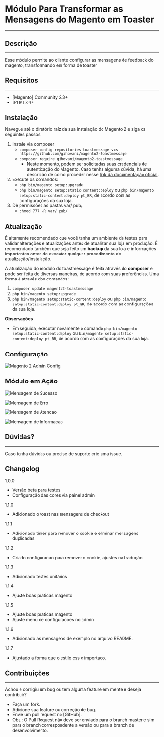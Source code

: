 Módulo Para Transformar as Mensagens do Magento em Toaster
====================================================

---
Descrição
---------
---
Esse módulo permite ao cliente configurar as mensagens de feedback do magento, transformando em forma de toaster


Requisitos
----------
---
 - [Magento] Community 2.3+
 - [PHP] 7.4+


Instalação
-----------
Navegue até o diretório raíz da sua instalação do Magento 2 e siga os seguintes passos:

1. Instale via composer
   - ```composer config repositories.toastmessage vcs https://github.com/gihovani/magento2-toastmessage```
   - ```composer require gihovani/magento2-toastmessage```
       - Neste momento, podem ser solicitadas suas credenciais de autenticação do Magento. Caso tenha alguma dúvida, há uma descrição de como proceder nesse [link da documentação oficial](http://devdocs.magento.com/guides/v2.0/install-gde/prereq/connect-auth.html).
2. Execute os comandos:
   - ```php bin/magento setup:upgrade```
   - ```php bin/magento setup:static-content:deploy``` ou ```php bin/magento setup:static-content:deploy pt_BR```, de acordo com as configurações da sua loja.
3. Dê permissões as pastas var/ pub/
   - ```chmod 777 -R var/ pub/```


Atualização
-----------
É altamente recomendado que você tenha um ambiente de testes para validar alterações e atualizações antes de atualizar sua loja em produção. É recomendado também que seja feito um **backup** da sua loja e informações importantes antes de executar qualquer procedimento de atualização/instalação.

A atualização do módulo do toastmessage é feita através do **composer** e pode ser feita de diversas maneiras, de acordo com suas preferências. Uma forma é através dos comandos:
1. ```composer update magento2-toastmessage```
2. ```php bin/magento setup:upgrade```
3. ```php bin/magento setup:static-content:deploy``` ou ```php bin/magento setup:static-content:deploy pt_BR```, de acordo com as configurações da sua loja.

**Observações**
- Em seguida, executar novamente o comando ```php bin/magento setup:static-content:deploy``` ou ```bin/magento setup:static-content:deploy pt_BR```, de acordo com as configurações da sua loja.


Configuração
----------
![Magento 2 Admin Config](https://raw.githubusercontent.com/gihovani/magento2-toastmessage/master/view/frontend/web/images/screenshots/admin-config.jpg)


Módulo em Ação
----------
![Mensagem de Sucesso](https://raw.githubusercontent.com/gihovani/magento2-toastmessage/master/view/frontend/web/images/screenshots/frontend-message-success.jpg)

![Mensagem de Erro](https://raw.githubusercontent.com/gihovani/magento2-toastmessage/master/view/frontend/web/images/screenshots/frontend-message-error.jpg)

![Mensagem de Atencao](https://raw.githubusercontent.com/gihovani/magento2-toastmessage/master/view/frontend/web/images/screenshots/frontend-message-warning.jpg)

![Mensagem de Informacao](https://raw.githubusercontent.com/gihovani/magento2-toastmessage/master/view/frontend/web/images/screenshots/frontend-message-info.jpg)

Dúvidas?
----------
---
Caso tenha dúvidas ou precise de suporte crie uma issue.


Changelog
---------
1.0.0
- Versão beta para testes.
- Configuração das cores via painel admin 

1.1.0
- Adicionado o toast nas mensagens de checkout

1.1.1
- Adicionado timer para remover o cookie e eliminar mensagens duplicadas

1.1.2
- Criado configuracao para remover o cookie, ajustes na tradução 

1.1.3
- Adicionado testes unitários

1.1.4
- Ajuste boas praticas magento

1.1.5
- Ajuste boas praticas magento  
- Ajuste menu de configuracoes no admin

1.1.6
- Adicionado as mensagens de exemplo no arquivo README.

1.1.7
- Ajustado a forma que o estilo css é importado.

Contribuições
-------------
---
Achou e corrigiu um bug ou tem alguma feature em mente e deseja contribuir?

* Faça um fork.
* Adicione sua feature ou correção de bug.
* Envie um pull request no [GitHub].
* Obs.: O Pull Request não deve ser enviado para o branch master e sim para o branch correspondente a versão ou para a branch de desenvolvimento.
